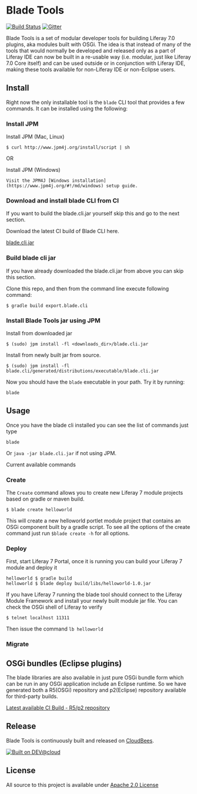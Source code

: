 # Blade Tools

[![Build Status](https://liferay-test-01.ci.cloudbees.com/job/blade.tools/2/badge/icon)](https://liferay-test-01.ci.cloudbees.com/job/blade.tools/)
[![Gitter](https://badges.gitter.im/Join%20Chat.svg)](https://gitter.im/gamerson/blade.tools?utm_source=badge&utm_medium=badge&utm_campaign=pr-badge&utm_content=badge)

Blade Tools is a set of modular developer tools for building Liferay 7.0 plugins, aka modules built with OSGi.  The idea is that instead of many of the tools that would normally be developed and released only as a part of Liferay IDE can now be built in a re-usable way (i.e. modular, just like Liferay 7.0 Core itself) and can be used outside or in conjunction with Liferay IDE, making these tools available for non-Liferay IDE or non-Eclipse users.

## Install 

Right now the only installable tool is the ```blade``` CLI tool that provides a few commands.  It can be installed using the following:

### Install JPM 
Install JPM (Mac, Linux)
```
$ curl http://www.jpm4j.org/install/script | sh
```

OR

Install JPM (Windows)
```
Visit the JPM4J [Windows installation](https://www.jpm4j.org/#!/md/windows) setup guide.
```

### Download and install blade CLI from CI

If you want to build the blade.cli.jar yourself skip this and go to the next section.

Download the latest CI build of Blade CLI here.

[blade.cli.jar](https://liferay-test-01.ci.cloudbees.com/job/blade.tools/lastSuccessfulBuild/artifact/blade.cli/generated/distributions/executable/blade.cli.jar)

### Build blade cli jar

If you have already downloaded the blade.cli.jar from above you can skip this section.

Clone this repo, and then from the command line execute following command:

```
$ gradle build export.blade.cli
```

### Install Blade Tools jar using JPM

Install from downloaded jar

```
$ (sudo) jpm install -fl <downloads_dir>/blade.cli.jar
```

Install from newly built jar from source.

```
$ (sudo) jpm install -fl blade.cli/generated/distributions/executable/blade.cli.jar
```

Now you should have the ```blade``` executable in your path. Try it by running:

```
blade
```

## Usage

Once you have the blade cli installed you can see the list of commands just type
```
blade
```

Or ```java -jar blade.cli.jar``` if not using JPM.

Current available commands

### Create

The ```Create``` command allows you to create new Liferay 7 module projects based on gradle or maven build.

```
$ blade create helloworld 
```

This will create a new helloworld portlet module project that contains an OSGi component built by a gradle script.
 To see all the options of the create command just run ```$blade create -h``` for all options.

### Deploy

First, start Liferay 7 Portal, once it is running you can build your Liferay 7 module and deploy it

```
helloworld $ gradle build
helloworld $ blade deploy build/libs/helloworld-1.0.jar
```

If you have Liferay 7 running the blade tool should connect to the Liferay Module Framework and install your newly built module jar file.  You can check the OSGi shell of Liferay to verify

```
$ telnet localhost 11311
```
Then issue the command ```lb helloworld```

### Migrate

## OSGi bundles (Eclipse plugins)

The blade libraries are also available in just pure OSGi bundle form which can be run in any OSGi application include an Eclipse runtime.  So we have generated both a R5(OSGi) repository and p2(Eclipse) repository available for third-party builds.

[Latest available CI Build - R5/p2 repository](https://liferay-test-01.ci.cloudbees.com/job/blade.tools/lastSuccessfulBuild/artifact/build/generated/p2/)

## Release
Blade Tools is continuously built and released on [CloudBees](https://https://liferay-test-01.ci.cloudbees.com/job/blade.tools/).

[![Built on DEV@cloud](http://www.cloudbees.com/sites/default/files/Button-Built-on-CB-1.png)](http://www.cloudbees.com/foss/foss-dev.cb)

## License
All source to this project is available under [Apache 2.0 License](/LICENSE.txt)
